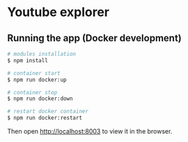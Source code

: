# Youtube explorer

## Running the app (Docker development)

```bash
# modules installation
$ npm install

# container start
$ npm run docker:up

# container stop
$ npm run docker:down

# restart docker container
$ npm run docker:restart
```

Then open [http://localhost:8003](http://localhost:8003) to view it in the browser.

